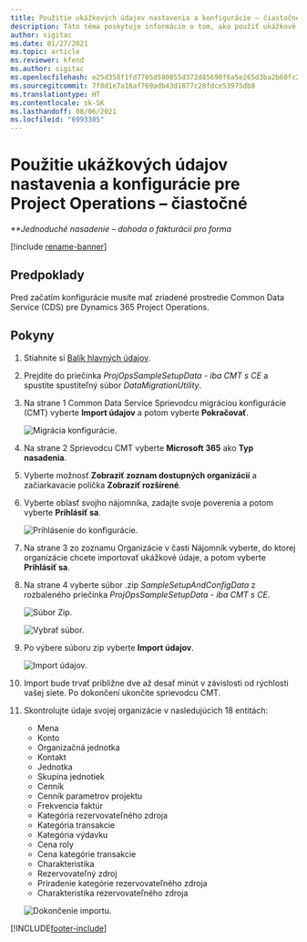 ```yaml
---
title: Použitie ukážkových údajov nastavenia a konfigurácie – čiastočné
description: Táto téma poskytuje informácie o tom, ako použiť ukážkové údaje nastavenia a konfigurácie pre Project Operations.
author: sigitac
ms.date: 01/27/2021
ms.topic: article
ms.reviewer: kfend
ms.author: sigitac
ms.openlocfilehash: e25d358f1fd7705d580855d372d85690f6a5e265d3ba2b60fc26742bf3edc86f
ms.sourcegitcommit: 7f8d1e7a16af769adb43d1877c28fdce53975db8
ms.translationtype: HT
ms.contentlocale: sk-SK
ms.lasthandoff: 08/06/2021
ms.locfileid: "6993305"
---
```

# <a name="apply-demo-setup-and-configuration-data-for-project-operations---lite"></a>Použitie ukážkových údajov nastavenia a konfigurácie pre Project Operations – čiastočné 

_**Jednoduché nasadenie – dohoda o fakturácii pro forma_

[!include [rename-banner](~/includes/cc-data-platform-banner.md)]

## <a name="prerequisites"></a>Predpoklady

Pred začatím konfigurácie musíte mať zriadené prostredie Common Data Service (CDS) pre Dynamics 365 Project Operations.


## <a name="instructions"></a>Pokyny

1. Stiahnite si [Balík hlavných údajov](https://download.microsoft.com/download/3/4/1/341bf279-a64f-4baa-af31-ce624859b518/ProjOpsSampleSetupData-%20CE%20only.zip). 
2. Prejdite do priečinka *ProjOpsSampleSetupData - iba CMT s CE* a spustite spustiteľný súbor *DataMigrationUtility*.
3. Na strane 1 Common Data Service Sprievodcu migráciou konfigurácie (CMT) vyberte **Import údajov** a potom vyberte **Pokračovať**.

    ![Migrácia konfigurácie.](./media/1ConfigurationMigration.png)

4. Na strane 2 Sprievodcu CMT vyberte **Microsoft 365** ako **Typ nasadenia**.
5. Vyberte možnosť **Zobraziť zoznam dostupných organizácií** a začiarkavacie políčka **Zobraziť rozšírené**.
6. Vyberte oblasť svojho nájomníka, zadajte svoje poverenia a potom vyberte **Prihlásiť sa**.

   ![Prihlásenie do konfigurácie.](./media/2ConfigurationSignin.png)

7. Na strane 3 zo zoznamu Organizácie v časti Nájomník vyberte, do ktorej organizácie chcete importovať ukážkové údaje, a potom vyberte **Prihlásiť sa**.
8. Na strane 4 vyberte súbor .zip *SampleSetupAndConfigData* z rozbaleného priečinka *ProjOpsSampleSetupData - iba CMT s CE*.

   ![Súbor Zip.](./media/3ZipFile.png)

   ![Vybrať súbor.](./media/4SelectAFile.png)

9. Po výbere súboru zip vyberte **Import údajov**.

   ![Import údajov.](./media/5ImportData.png)

10. Import bude trvať približne dve až desať minút v závislosti od rýchlosti vašej siete. Po dokončení ukončite sprievodcu CMT. 
11. Skontrolujte údaje svojej organizácie v nasledujúcich 18 entitách:

    -   Mena
    -   Konto
    -   Organizačná jednotka
    -   Kontakt
    -   Jednotka
    -   Skupina jednotiek
    -   Cenník
    -   Cenník parametrov projektu 
    -   Frekvencia faktúr
    -   Kategória rezervovateľného zdroja
    -   Kategória transakcie
    -   Kategória výdavku
    -   Cena roly
    -   Cena kategórie transakcie
    -   Charakteristika
    -   Rezervovateľný zdroj
    -   Priradenie kategórie rezervovateľného zdroja
    -   Charakteristika rezervovateľného zdroja

    ![Dokončenie importu.](./media/6CompleteImport.png)


[!INCLUDE[footer-include](../includes/footer-banner.md)]
